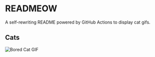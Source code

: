 # READMEOW

A self-rewriting README powered by GitHub Actions to display cat gifs.

## Cats

![Bored Cat GIF](https://media3.giphy.com/media/mlvseq9yvZhba/200.gif?cid=9acd02daxaoh78dxbcc7t0ccdymojbnkscc394n3wj26s35s&ep=v1_gifs_search&rid=200.gif&ct=g)
